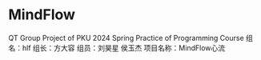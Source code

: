 # MindFlow
QT Group Project of PKU 2024 Spring Practice of Programming Course
组名：hlf
组长：方大容  组员：刘昊星 侯玉杰
项目名称：MindFlow心流
